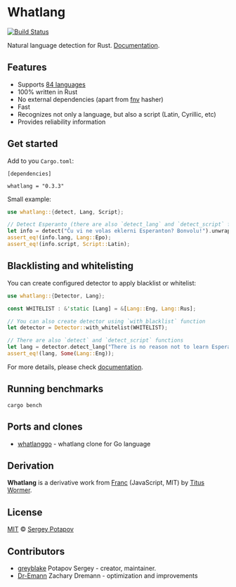 # Whatlang

[![Build Status](https://travis-ci.org/greyblake/whatlang-rs.svg?branch=master)](https://travis-ci.org/greyblake/whatlang-rs)

Natural language detection for Rust. [Documentation](https://docs.rs/whatlang).

## Features
* Supports [84 languages](https://github.com/greyblake/whatlang-rs/blob/master/SUPPORTED_LANGUAGES.md)
* 100% written in Rust
* No external dependencies (apart from [fnv](https://crates.io/crates/fnv) hasher)
* Fast
* Recognizes not only a language, but also a script (Latin, Cyrillic, etc)
* Provides reliability information

## Get started

Add to you `Cargo.toml`:
```
[dependencies]

whatlang = "0.3.3"
```

Small example:

```rust
use whatlang::{detect, Lang, Script};

// Detect Esperanto (there are also `detect_lang` and `detect_script` functions)
let info = detect("Ĉu vi ne volas eklerni Esperanton? Bonvolu!").unwrap();
assert_eq!(info.lang, Lang::Epo);
assert_eq!(info.script, Script::Latin);
```

## Blacklisting and whitelisting

You can create configured detector to apply blacklist or whitelist:

```rust
use whatlang::{Detector, Lang};

const WHITELIST : &'static [Lang] = &[Lang::Eng, Lang::Rus];

// You can also create detector using `with_blacklist` function
let detector = Detector::with_whitelist(WHITELIST);

// There are also `detect` and `detect_script` functions
let lang = detector.detect_lang("There is no reason not to learn Esperanto.");
assert_eq!(lang, Some(Lang::Eng));
```

For more details, please check [documentation](https://docs.rs/whatlang/).

## Running benchmarks

```
cargo bench
```

## Ports and clones

* [whatlanggo](https://github.com/abadojack/whatlanggo) - whatlang clone for Go language

## Derivation

**Whatlang** is a derivative work from [Franc](https://github.com/wooorm/franc) (JavaScript, MIT) by [Titus Wormer](https://github.com/wooorm).

## License

[MIT](https://github.com/greyblake/whatlang-rs/blob/master/LICENSE) © [Sergey Potapov](http://greyblake.com/)


## Contributors

- [greyblake](https://github.com/greyblake) Potapov Sergey - creator, maintainer.
- [Dr-Emann](https://github.com/Dr-Emann) Zachary Dremann - optimization and improvements
